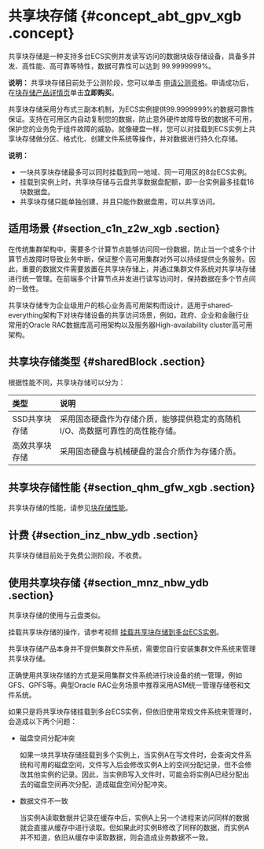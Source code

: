 # 共享块存储 {#concept_abt_gpv_xgb .concept}

共享块存储是一种支持多台ECS实例并发读写访问的数据块级存储设备，具备多并发、高性能、高可靠等特性，数据可靠性可以达到 99.9999999%。

**说明：** 共享块存储目前处于公测阶段，您可以单击 [申请公测资格](https://promotion.aliyun.com/ntms/act/vsan.html)。申请成功后，在[块存储产品详情页](https://www.aliyun.com/product/disk)单击**立即购买**。

共享块存储采用分布式三副本机制，为ECS实例提供99.9999999%的数据可靠性保证。支持在可用区内自动复制您的数据，防止意外硬件故障导致的数据不可用，保护您的业务免于组件故障的威胁。就像硬盘一样，您可以对挂载到ECS实例上共享块存储做分区、格式化、创建文件系统等操作，并对数据进行持久化存储。

**说明：** 

-   一块共享块存储最多可以同时挂载到同一地域、同一可用区的8台ECS实例。
-   挂载到实例上时，共享块存储与云盘共享数据盘配额，即一台实例最多挂载16块数据盘。
-   共享块存储只能单独创建，并且只能作数据盘用，可以共享访问。

## 适用场景 {#section_c1n_z2w_xgb .section}

在传统集群架构中，需要多个计算节点能够访问同一份数据，防止当一个或多个计算节点故障时导致业务中断，保证整个高可用集群对外可以持续提供业务服务。因此，重要的数据文件需要放置在共享块存储上，并通过集群文件系统对共享块存储进行统一管理。在前端多个计算节点并发进行读写访问时，保持数据在多个节点间的一致性。

共享块存储专为企业级用户的核心业务高可用架构而设计，适用于shared-everything架构下对块存储设备的共享访问场景，例如，政府、企业和金融行业常用的Oracle RAC数据库高可用架构以及服务器High-availability cluster高可用架构。

## 共享块存储类型 {#sharedBlock .section}

根据性能不同，共享块存储可以分为：

|类型|说明|
|:-|:-|
|SSD共享块存储|采用固态硬盘作为存储介质，能够提供稳定的高随机I/O、高数据可靠性的高性能存储。|
|高效共享块存储|采用固态硬盘与机械硬盘的混合介质作为存储介质。|

## 共享块存储性能 {#section_qhm_gfw_xgb .section}

共享块存储的性能，请参见[块存储性能](cn.zh-CN/块存储/块存储性能.md#)。

## 计费 {#section_inz_nbw_ydb .section}

共享块存储目前处于免费公测阶段，不收费。

## 使用共享块存储 {#section_mnz_nbw_ydb .section}

共享块存储的使用与云盘类似。

挂载共享块存储的操作，请参考视频 [挂载共享块存储到多台ECS实例](https://help.aliyun.com/document_detail/54749.html)。

共享块存储产品本身并不提供集群文件系统，需要您自行安装集群文件系统来管理共享块存储。

正确使用共享块存储的方式是采用集群文件系统进行块设备的统一管理，例如GFS、GPFS等。典型Oracle RAC业务场景中推荐采用ASM统一管理存储卷和文件系统。

如果只是将共享块存储挂载到多台ECS实例，但依旧使用常规文件系统来管理时，会造成以下两个问题：

-   磁盘空间分配冲突

    如果一块共享块存储挂载到多个实例上，当实例A在写文件时，会查询文件系统和可用的磁盘空间，文件写入后会修改实例A上的空间分配记录，但不会修改其他实例的记录。因此，当实例B写入文件时，可能会将实例A已经分配出去的磁盘空间再次分配，造成磁盘空间分配冲突。

-   数据文件不一致

    当实例A读取数据并记录在缓存中后，实例A上另一个进程来访问同样的数据就会直接从缓存中进行读取。但如果此时实例B修改了同样的数据，而实例A并不知道，依旧从缓存中读取数据，则会造成业务数据不一致。


